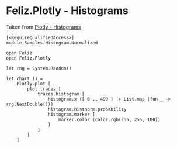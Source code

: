 # Feliz.Plotly - Histograms

Taken from [Plotly - Histograms](https://plot.ly/javascript/histograms/)

```fsharp:plotly-chart-histogram-normalized
[<RequireQualifiedAccess>]
module Samples.Histogram.Normalized

open Feliz
open Feliz.Plotly

let rng = System.Random()

let chart () =
    Plotly.plot [
        plot.traces [
            traces.histogram [
                histogram.x ([ 0 .. 499 ] |> List.map (fun _ -> rng.NextDouble()))
                histogram.histnorm.probability
                histogram.marker [
                    marker.color (color.rgb(255, 255, 100))
                ]
            ]
        ]
    ]
```